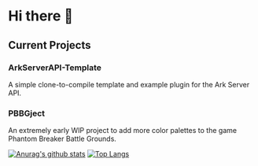 # Hi there 👋
## Current Projects
### ArkServerAPI-Template
A simple clone-to-compile template and example plugin for the Ark Server API.
### PBBGject
An extremely early WIP project to add more color palettes to the game Phantom Breaker Battle Grounds.

[![Anurag's github stats](https://github-readme-stats.vercel.app/api?username=SubstituteR&bg_color=00000000)](https://github.com/anuraghazra/github-readme-stats)
[![Top Langs](https://github-readme-stats.vercel.app/api/top-langs/?username=SubstituteR&layout=compact&bg_color=00000000)](https://github.com/anuraghazra/github-readme-stats)


<!--
**SubstituteR/SubstituteR** is a ✨ _special_ ✨ repository because its `README.md` (this file) appears on your GitHub profile.

Here are some ideas to get you started:

- 🔭 I’m currently working on ...
- 🌱 I’m currently learning ...
- 👯 I’m looking to collaborate on ...
- 🤔 I’m looking for help with ...
- 💬 Ask me about ...
- 📫 How to reach me: ...
- 😄 Pronouns: ...
- ⚡ Fun fact: ...
-->
